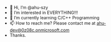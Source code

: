 - 👋 Hi, I’m @ahu-szy
- 👀 I’m interested in EVERYTHING!!!
- 🌱 I’m currently learning C/C++ Programming
- 📫 How to reach me? Please contact me at ahu-dev@0z08c.onmicrosoft.com
- Thanks.

